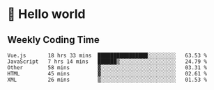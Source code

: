 # 🍻 Hello world

## Weekly Coding Time
<!--START_SECTION:waka-->

```text
Vue.js       18 hrs 33 mins  ████████████████░░░░░░░░░   63.53 %
JavaScript   7 hrs 14 mins   ██████▒░░░░░░░░░░░░░░░░░░   24.79 %
Other        58 mins         ▓░░░░░░░░░░░░░░░░░░░░░░░░   03.31 %
HTML         45 mins         ▓░░░░░░░░░░░░░░░░░░░░░░░░   02.61 %
XML          26 mins         ▒░░░░░░░░░░░░░░░░░░░░░░░░   01.53 %
```

<!--END_SECTION:waka-->
